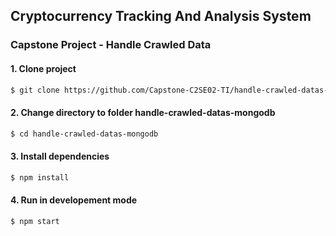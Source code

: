 ## Cryptocurrency Tracking And Analysis System

### Capstone Project - Handle Crawled Data

#### 1. Clone project

```bash
$ git clone https://github.com/Capstone-C2SE02-TI/handle-crawled-datas-mongodb.git
```

#### 2. Change directory to folder handle-crawled-datas-mongodb

```bash
$ cd handle-crawled-datas-mongodb
```

#### 3. Install dependencies

```bash
$ npm install
```

#### 4. Run in developement mode

```bash
$ npm start
```
